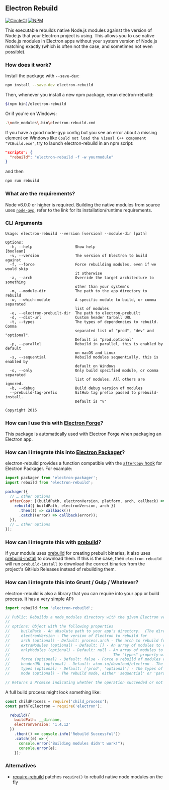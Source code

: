 ## Electron Rebuild

[![CircleCI](https://circleci.com/gh/electron/electron-rebuild.svg?style=svg)](https://circleci.com/gh/electron/electron-rebuild)
[![NPM](https://img.shields.io/npm/v/electron-rebuild.svg?style=flat)](https://npm.im/electron-rebuild)

This executable rebuilds native Node.js modules against the version of Node.js
that your Electron project is using. This allows you to use native Node.js
modules in Electron apps without your system version of Node.js matching exactly
(which is often not the case, and sometimes not even possible).

### How does it work?

Install the package with `--save-dev`:

```sh
npm install --save-dev electron-rebuild
```

Then, whenever you install a new npm package, rerun electron-rebuild:

```sh
$(npm bin)/electron-rebuild
```

Or if you're on Windows:

```sh
.\node_modules\.bin\electron-rebuild.cmd
```
If you have a good node-gyp config but you see an error about a missing element on Windows like `Could not load the Visual C++ component "VCBuild.exe"`, try to launch electron-rebuild in an npm script:

```json
"scripts": {
  "rebuild": "electron-rebuild -f -w yourmodule"
}
```

and then

```sh
npm run rebuild
```

### What are the requirements?

Node v6.0.0 or higher is required. Building the native modules from source uses
[`node-gyp`](https://github.com/nodejs/node-gyp#installation), refer to the link for its
installation/runtime requirements.

### CLI Arguments

```
Usage: electron-rebuild --version [version] --module-dir [path]

Options:
  -h, --help                   Show help                               [boolean]
  -v, --version                The version of Electron to build against
  -f, --force                  Force rebuilding modules, even if we would skip
                               it otherwise
  -a, --arch                   Override the target architecture to something
                               other than your system's
  -m, --module-dir             The path to the app directory to rebuild
  -w, --which-module           A specific module to build, or comma separated
                               list of modules
  -e, --electron-prebuilt-dir  The path to electron-prebuilt
  -d, --dist-url               Custom header tarball URL
  -t, --types                  The types of dependencies to rebuild.  Comma
                               separated list of "prod", "dev" and "optional".
                               Default is "prod,optional"
  -p, --parallel               Rebuild in parallel, this is enabled by default
                               on macOS and Linux
  -s, --sequential             Rebuild modules sequentially, this is enabled by
                               default on Windows
  -o, --only                   Only build specified module, or comma separated
                               list of modules. All others are ignored.
  -b, --debug                  Build debug version of modules
  --prebuild-tag-prefix        GitHub tag prefix passed to prebuild-install.
                               Default is "v"

Copyright 2016
```

### How can I use this with [Electron Forge](https://github.com/electron-userland/electron-forge)?

This package is automatically used with Electron Forge when packaging an Electron app.

### How can I integrate this into [Electron Packager](https://github.com/electron-userland/electron-packager)?

electron-rebuild provides a function compatible with the [`afterCopy` hook](https://github.com/electron-userland/electron-packager/blob/master/docs/api.md#aftercopy)
for Electron Packager. For example:

```javascript
import packager from 'electron-packager';
import rebuild from 'electron-rebuild';

packager({
  // … other options
  afterCopy: [(buildPath, electronVersion, platform, arch, callback) => {
    rebuild({ buildPath, electronVersion, arch })
      .then(() => callback())
      .catch((error) => callback(error));
  }],
  // … other options
});
```

### How can I integrate this with [prebuild](https://github.com/prebuild/prebuild)?

If your module uses [prebuild](https://github.com/prebuild/prebuild) for creating prebuilt binaries,
it also uses [prebuild-install](https://github.com/prebuild/prebuild-install) to download them. If
this is the case, then `electron-rebuild` will run `prebuild-install` to download the correct
binaries from the project's GitHub Releases instead of rebuilding them.

### How can I integrate this into Grunt / Gulp / Whatever?

electron-rebuild is also a library that you can require into your app or
build process. It has a very simple API:

```javascript
import rebuild from 'electron-rebuild';

// Public: Rebuilds a node_modules directory with the given Electron version.
//
// options: Object with the following properties
//     buildPath - An absolute path to your app's directory.  (The directory that contains your node_modules)
//     electronVersion - The version of Electron to rebuild for
//     arch (optional) - Default: process.arch - The arch to rebuild for
//     extraModules (optional) - Default: [] - An array of modules to rebuild as well as the detected modules
//     onlyModules (optional) - Default: null - An array of modules to rebuild, ONLY these module names will be rebuilt.
//                                              The "types" property will be ignored if this option is set.
//     force (optional) - Default: false - Force a rebuild of modules regardless of their current build state
//     headerURL (optional) - Default: atom.io/download/electron - The URL to download Electron header files from
//     types (optional) - Default: ['prod', 'optional'] - The types of modules to rebuild
//     mode (optional) - The rebuild mode, either 'sequential' or 'parallel' - Default varies per platform (probably shouldn't mess with this one)

// Returns a Promise indicating whether the operation succeeded or not
```

A full build process might look something like:

```javascript
const childProcess = require('child_process');
const pathToElectron = require('electron');

  rebuild({
    buildPath: __dirname,
    electronVersion: '1.4.12'
  })
    .then(() => console.info('Rebuild Successful'))
    .catch((e) => {
      console.error("Building modules didn't work!");
      console.error(e);
    });
```

### Alternatives

- [require-rebuild](https://github.com/juliangruber/require-rebuild) patches `require()` to rebuild native node modules on the fly
